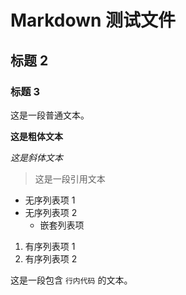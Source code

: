 # Markdown 测试文件

## 标题 2

### 标题 3

这是一段普通文本。

**这是粗体文本**

_这是斜体文本_

> 这是一段引用文本

- 无序列表项 1
- 无序列表项 2
  - 嵌套列表项

1. 有序列表项 1
2. 有序列表项 2

这是一段包含 `行内代码` 的文本。
